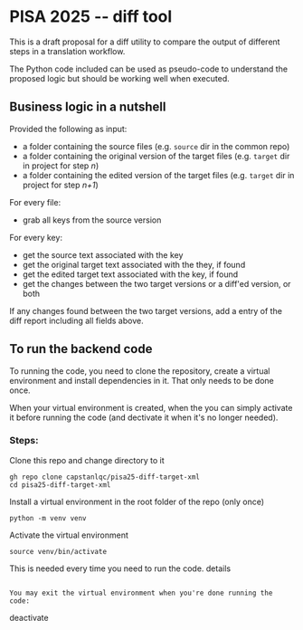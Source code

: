 # PISA 2025 -- diff tool

This is a draft proposal for a diff utility to compare the output of different steps in a translation workflow.

The Python code included can be used as pseudo-code to understand the proposed logic but should be working well when executed.

## Business logic in a nutshell

Provided the following as input: 

- a folder containing the source files (e.g. `source` dir in the common repo)
- a folder containing the original version of the target files (e.g. `target` dir in project for step *n*)
- a folder containing the edited version of the target files (e.g. `target` dir in project for step *n+1*)

For every file: 

- grab all keys from the source version

For every key: 

- get the source text associated with the key
- get the original target text associated with the they, if found
- get the edited target text associated with the key, if found
- get the changes between the two target versions or a diff'ed version, or both

If any changes found between the two target versions, add a entry of the diff report including all fields above.

## To run the backend code

To running the code, you need to clone the repository, create a virtual environment and install dependencies in it. That only needs to be done once. 

When your virtual environment is created, when the you can simply activate it before running the code (and dectivate it when it's no longer needed).

### Steps: 

Clone this repo and change directory to it

```
gh repo clone capstanlqc/pisa25-diff-target-xml
cd pisa25-diff-target-xml
```

Install a virtual environment in the root folder of the repo (only once)

```
python -m venv venv
```

Activate the virtual environment

```
source venv/bin/activate
```

This is needed every time you need to run the code.
details 
```

You may exit the virtual environment when you're done running the code:

```
deactivate
```
